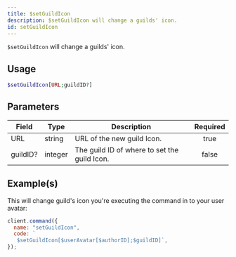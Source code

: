 ```yaml
---
title: $setGuildIcon
description: $setGuildIcon will change a guilds' icon.
id: setGuildIcon
---
```


`$setGuildIcon` will change a guilds' icon.

## Usage

```php
$setGuildIcon[URL;guildID?]
```

## Parameters

| Field    | Type    | Description                                  | Required |
| -------- | ------- | -------------------------------------------- | :------: |
| URL      | string  | URL of the new guild Icon.                   |   true   |
| guildID? | integer | The guild ID of where to set the guild Icon. |  false   |

## Example(s)

This will change guild's icon you're executing the command in to your user avatar:

```javascript
client.command({
  name: "setGuildIcon",
  code: `
   $setGuildIcon[$userAvatar[$authorID];$guildID]`,
});
```
